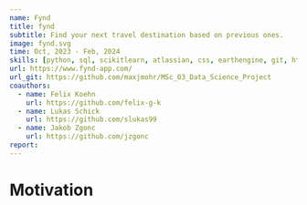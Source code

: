 ```yaml
---
name: Fynd
title: fynd
subtitle: Find your next travel destination based on previous ones.
image: fynd.svg
time: Oct, 2023 - Feb, 2024
skills: [python, sql, scikitlearn, atlassian, css, earthengine, git, html, postgresql]
url: https://www.fynd-app.com/
url_git: https://github.com/maxjmohr/MSc_03_Data_Science_Project
coauthors:
  - name: Felix Koehn
    url: https://github.com/felix-g-k
  - name: Lukas Schick
    url: https://github.com/slukas99
  - name: Jakob Zgonc
    url: https://github.com/jzgonc
report:
---
```

<h1 class="font-bold">Motivation</h1>